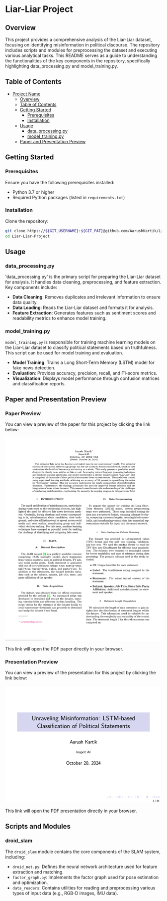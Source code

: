 
# Liar-Liar Project

## Overview

This project provides a comprehensive analysis of the Liar-Liar dataset, focusing on identifying misinformation in political discourse. The repository includes scripts and modules for preprocessing the dataset and executing various analytical tasks. This README serves as a guide to understanding the functionalities of the key components in the repository, specifically highlighting data_processing.py and model_training.py.

## Table of Contents
- [Project Name](#project-name)
  - [Overview](#overview)
  - [Table of Contents](#table-of-contents)
  - [Getting Started](#getting-started)
    - [Prerequisites](#prerequisites)
    - [Installation](#installation)
  - [Usage](#usage)
    - [data_processing.py](#data_processing_py)
    - [model_training.py](#model_training_py)
  - [Paper and Presentation Preview](#paper-and-presentation-preview)

## Getting Started

### Prerequisites

Ensure you have the following prerequisites installed:
- Python 3.7 or higher
- Required Python packages (listed in `requirements.txt`)

### Installation

Clone the repository:
```bash
git clone https://${GIT_USERNAME}:${GIT_PAT}@github.com/AarushKartik/Liar-Liar-Project.git
cd Liar-Liar-Project
```

## Usage

### data_processing.py

'data_processing.py' is the primary script for preparing the Liar-Liar dataset for analysis. It handles data cleaning, preprocessing, and feature extraction. Key components include:

- **Data Cleaning**: Removes duplicates and irrelevant information to ensure data quality.
- **Data Loading**: Reads the Liar-Liar dataset and formats it for analysis.
- **Feature Extraction**: Generates features such as sentiment scores and readability metrics to enhance model training.

### model_training.py

`model_training.py` is responsible for training machine learning models on the Liar-Liar dataset to classify political statements based on truthfulness. This script can be used for model training and evaluation.

- **Model Training**: Trains a Long Short-Term Memory (LSTM) model for fake news detection.
- **Evaluation**: Provides accuracy, precision, recall, and F1-score metrics.
- **Visualization**: Displays model performance through confusion matrices and classification reports.

## Paper and Presentation Preview

### Paper Preview

You can view a preview of the paper for this project by clicking the link below:

[![PDF Paper Preview](https://raw.githubusercontent.com/AarushKartik/Liar-Liar-Project/main/assets/paper_thumbnail.png)](https://github.com/AarushKartik/Liar-Liar-Project/raw/main/Aarush_Liar_Liar_Paper.pdf)

This link will open the PDF paper directly in your browser.

### Presentation Preview

You can view a preview of the presentation for this project by clicking the link below:

[![PDF Presentation Preview](https://raw.githubusercontent.com/AarushKartik/Liar-Liar-Project/main/assets/presentation_thumbnail.png)](https://github.com/AarushKartik/Liar-Liar-Project/raw/main/Aarush_Liar_Liar_Presentation.pdf)

This link will open the PDF presentation directly in your browser.

## Scripts and Modules

### droid_slam

The `droid_slam` module contains the core components of the SLAM system, including:
- `droid_net.py`: Defines the neural network architecture used for feature extraction and matching.
- `factor_graph.py`: Implements the factor graph used for pose estimation and optimization.
- `data_readers`: Contains utilities for reading and preprocessing various types of input data (e.g., RGB-D images, IMU data).
